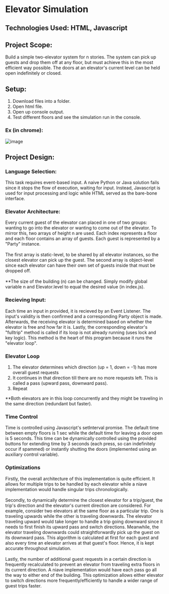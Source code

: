 # Elevator Simulation

## Technologies Used: HTML, Javascript

## Project Scope:

Build a simple two-elevator system for n stories. The system can pick up guests and drop them off at any floor, but must achieve this in the most efficient way possible. The doors at an elevator's current level can be held open indefinitely or closed.


## Setup:
1. Download files into a folder.
2. Open html file.
3. Open up console output.
4. Test different floors and see the simulation run in the console.

### Ex (in chrome):
![image](https://user-images.githubusercontent.com/56245127/170414348-fb74f5fa-20c5-4798-8a10-936ba742f596.png)



## Project Design:

### Language Selection:
This task requires event-based input. A naive Python or Java solution fails since it stops the flow of execution, waiting for input. Instead, Javascript is used for input processing and logic while HTML served as the bare-bone interface.

### Elevator Architecture:
Every current guest of the elevator can placed in one of two groups: wanting to go into the elevator or wanting to come out of the elevator. To mirror this, two arrays of height n are used. Each index represents a floor and each floor contains an array of guests. Each guest is represented by a "Party" instance. 
<br>
<br>
The first array is static-level, to be shared by all elevator instances, so the closest elevator can pick up the guest. The second array is object-level since each elevator can have their own set of guests inside that must be dropped off.
<br>
<br>
**The size of the building (n) can be changed. Simply modify global variable n and Elevator.level to equal the desired value (in index.js). 

### Recieving Input:
Each time an input in provided, it is recieved by an Event Listener. The input's validity is then confirmed and a corresponding Party object is made. Afterwards, the receiving elevator is determined based on whether the elevator is free and how far it is. Lastly, the corresponding elevator's "fulltrip" method is called if its loop is not already running (uses lock and key logic). This method is the heart of this program because it runs the "elevator loop".


### Elevator Loop
1. The elevator determines which direction (up = 1, down = -1) has more overall guest requests
2. It continues in that direction till there are no more requests left. This is called a pass (upward pass, downward pass).
3. Repeat

**Both elevators are in this loop concurrently and they might be traveling in the same direction (redundant but faster).  


### Time Control
Time is controlled using Javascript's setInterval promise. The default time between empty floors is 1 sec while the default time for leaving a door open is 5 seconds.
This time can be dynamically controlled using the provided buttons for extending time by 3 seconds (each press, so can indefinitely occur if spammed) or instantly shutting the doors (implemented using an auxiliary control variable).


### Optimizations
Firstly, the overall architecture of this implementation is quite efficient. It allows for multiple trips to be handled by each elevator while a niave implementation would handle singular trips chronologically.
<br>
<br>
Secondly, to dynamically determine the closest elevator for a trip/guest, the trip's direction and the elevator's current direction are considered. For example, consider two elevators at the same floor as a particular trip. One is traveling upwards while the other is traveling downwards. The elevator traveling upward would take longer to handle a trip going downward since it needs to first finish its upward pass and switch directions. Meanwhile, the elevator traveling downwards could straightforwardly pick up the guest on its downward pass. This algorithm is calculated at first for each guest and also every time an elevator arrives at that guest's floor. Hence, it is kept accurate throughout simulation.
<br>
<br>
Lastly, the number of additional guest requests in a certain direction is frequently recalculated to prevent an elevator from traveling extra floors in its current direction. A niave implementation would have each pass go all the way to either end of the building. This optimization allows either elevator to switch directions more frequently/efficiently to handle a wider range of guest trips faster.






